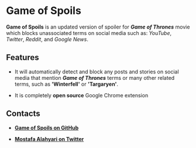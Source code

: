 # Game of Spoils

**Game of Spoils** is an updated version of spoiler for ***Game of Thrones*** movie which blocks unassociated terms on social media such as: *YouTube*, *Twitter*, *Reddit*, and *Google News*.

## Features

- It will automatically detect and block any posts and stories on social media that mention ***Game of Thrones*** terms or many other related terms, such as **'Winterfell'** or **'Targaryen'**. 

- It is completely **open source** Google Chrome extension

## Contacts

- [**Game of Spoils on GitHub**](https://github.com/mimalef70/Got-Spoil-Blocker)

- [**Mostafa Alahyari on Twitter**](https://twitter.com/mimalef70)

